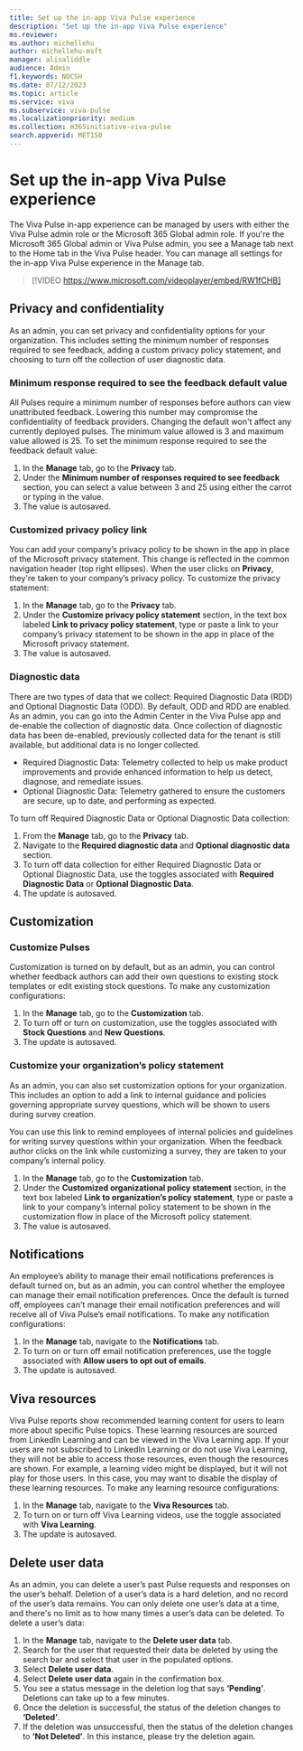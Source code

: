 ```yaml
---
title: Set up the in-app Viva Pulse experience
description: "Set up the in-app Viva Pulse experience"
ms.reviewer: 
ms.author: michellehu
author: michellehu-msft
manager: alisaliddle
audience: Admin
f1.keywords: NOCSH
ms.date: 07/12/2023
ms.topic: article
ms.service: viva
ms.subservice: viva-pulse
ms.localizationpriority: medium
ms.collection: m365initiative-viva-pulse  
search.appverid: MET150
---
```


# Set up the in-app Viva Pulse experience

The Viva Pulse in-app experience can be managed by users with either the Viva Pulse admin role or the Microsoft 365 Global admin role. If you're the Microsoft 365 Global admin or Viva Pulse admin, you see a Manage tab next to the Home tab in the Viva Pulse header. You can manage all settings for the in-app Viva Pulse experience in the Manage tab.

> [!VIDEO https://www.microsoft.com/videoplayer/embed/RW1fCHB]

## Privacy and confidentiality

As an admin, you can set privacy and confidentiality options for your organization. This includes setting the minimum number of responses required to see feedback, adding a custom privacy policy statement, and choosing to turn off the collection of user diagnostic data.

### Minimum response required to see the feedback default value

All Pulses require a minimum number of responses before authors can view unattributed feedback. Lowering this number may compromise the confidentiality of feedback providers. Changing the default won't affect any currently deployed pulses. The minimum value allowed is 3 and maximum value allowed is 25. To set the minimum response required to see the feedback default value:

1. In the **Manage** tab, go to the **Privacy** tab.
2. Under the **Minimum number of responses required to see feedback** section,  you can select a value between 3 and 25 using either the carrot or typing in the value.
3. The value is autosaved.

### Customized privacy policy link

You can add your company’s privacy policy to be shown in the app in place of the Microsoft privacy statement. This change is reflected in the common navigation header (top right ellipses). When the user clicks on **Privacy**, they're taken to your company’s privacy policy. To customize the privacy statement:

1. In the **Manage** tab, go to the **Privacy** tab.
2. Under the **Customize privacy policy statement** section, in the text box labeled **Link to privacy policy statement**, type or paste a link to your company’s privacy statement to be shown in the app in place of the Microsoft privacy statement.
3. The value is autosaved.

### Diagnostic data

There are two types of data that we collect: Required Diagnostic Data (RDD) and Optional Diagnostic Data (ODD). By default, ODD and RDD are enabled. As an admin, you can go into the Admin Center in the Viva Pulse app and de-enable the collection of diagnostic data. Once collection of diagnostic data has been de-enabled, previously collected data for the tenant is still available, but additional data is no longer collected.

* Required Diagnostic Data: Telemetry collected to help us make product improvements and provide enhanced information to help us detect, diagnose, and remediate issues.
* Optional Diagnostic Data: Telemetry gathered to ensure the customers are secure, up to date, and performing as expected.

To turn off Required Diagnostic Data or Optional Diagnostic Data collection:

1. From the **Manage** tab, go to the **Privacy** tab.
2. Navigate to the **Required diagnostic data** and **Optional diagnostic data** section.
3. To turn off data collection for either Required Diagnostic Data or Optional Diagnostic Data, use the toggles associated with **Required Diagnostic Data** or **Optional Diagnostic Data**.
4. The update is autosaved.

## Customization

### Customize Pulses

Customization is turned on by default, but as an admin, you can control whether feedback authors can add their own questions to existing stock templates or edit existing stock questions. To make any customization configurations:

1. In the **Manage** tab, go to the **Customization** tab.
2. To turn off or turn on customization, use the toggles associated with **Stock Questions** and **New Questions**.
3. The update is autosaved.

### Customize your organization’s policy statement

As an admin, you can also set customization options for your organization. This includes an option to add a link to internal guidance and policies governing appropriate survey questions, which will be shown to users during survey creation.

You can use this link to remind employees of internal policies and guidelines for writing survey questions within your organization. When the feedback author clicks on the link while customizing a survey, they are taken to your company’s internal policy.

1. In the **Manage** tab, go to the **Customization** tab.
2. Under the **Customized organizational policy statement** section, in the text box labeled **Link to organization’s policy statement**, type or paste a link to your company’s internal policy statement to be shown in the customization flow in place of the Microsoft policy statement.
3. The value is autosaved.

## Notifications

An employee’s ability to manage their email notifications preferences is default turned on, but as an admin, you can control whether the employee can manage their email notification preferences. Once the default is turned off, employees can't manage their email notification preferences and will receive all of Viva Pulse’s email notifications. To make any notification configurations:

1. In the **Manage** tab, navigate to the **Notifications** tab.
2. To turn on or turn off email notification preferences, use the toggle associated with **Allow users to opt out of emails**.
3. The update is autosaved.

## Viva resources

Viva Pulse reports show recommended learning content for users to learn more about specific Pulse topics. These learning resources are sourced from LinkedIn Learning and can be viewed in the Viva Learning app. If your users are not subscribed to LinkedIn Learning or do not use Viva Learning, they will not be able to access those resources, even though the resources are shown. For example, a learning video might be displayed, but it will not play for those users. In this case, you may want to disable the display of these learning resources. To make any learning resource configurations:

1. In the **Manage** tab, navigate to the **Viva Resources** tab.
2. To turn on or turn off Viva Learning videos, use the toggle associated with **Viva Learning**.
3. The update is autosaved.

## Delete user data

As an admin, you can delete a user’s past Pulse requests and responses on the user’s behalf. Deletion of a user’s data is a hard deletion, and no record of the user’s data remains. You can only delete one user’s data at a time, and there's no limit as to how many times a user’s data can be deleted. To delete a user’s data:

1. In the **Manage** tab, navigate to the **Delete user data** tab.
2. Search for the user that requested their data be deleted by using the search bar and select that user in the populated options.
3. Select **Delete user data**.
4. Select **Delete user data** again in the confirmation box.
5. You see a status message in the deletion log that says **‘Pending’**. Deletions can take up to a few minutes.
6. Once the deletion is successful, the status of the deletion changes to **‘Deleted’**.
7. If the deletion was unsuccessful, then the status of the deletion changes to **‘Not Deleted’**. In this instance, please try the deletion again.
